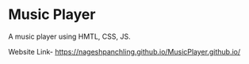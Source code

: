 # Music Player

A music player using HMTL, CSS, JS.

Website Link- https://nageshpanchling.github.io/MusicPlayer.github.io/





